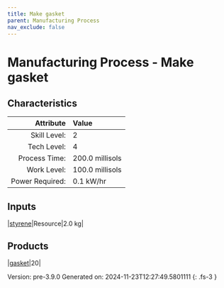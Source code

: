 ```yaml
---
title: Make gasket
parent: Manufacturing Process
nav_exclude: false
---
```

# Manufacturing Process - Make gasket


## Characteristics

| Attribute      | Value |
|--------:|:------|
|Skill Level:|2|
|Tech Level:|4|
|Process Time:|200.0 millisols|
|Work Level:|100.0 millisols|
|Power Required:|0.1 kW/hr|

## Inputs

|[styrene](../resource/styrene.html)|Resource|2.0 kg|

## Products

|[gasket](../part/gasket.html)|20|


Version: pre-3.9.0 Generated on: 2024-11-23T12:27:49.5801111
{: .fs-3 }

